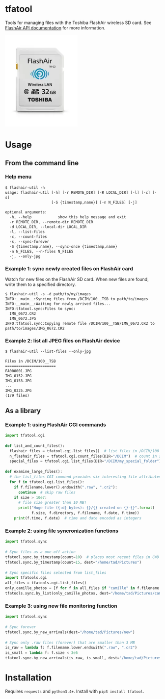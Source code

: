 # tfatool
Tools for managing files with the Toshiba FlashAir wireless SD card.
See [FlashAir API documentation](https://flashair-developers.com/en/documents/api/) for more information.

![an image](_docs/flashair.jpg)

# Usage
## From the command line
### Help menu
```
$ flashair-util -h
usage: flashair-util [-h] [-r REMOTE_DIR] [-R LOCAL_DIR] [-l] [-c] [-s]
                     [-S {timestamp,name}] [-n N_FILES] [-j]

optional arguments:
  -h, --help            show this help message and exit
  -r REMOTE_DIR, --remote-dir REMOTE_DIR
  -d LOCAL_DIR, --local-dir LOCAL_DIR
  -l, --list-files
  -c, --count-files
  -s, --sync-forever
  -S {timestamp,name}, --sync-once {timestamp,name}
  -n N_FILES, --n-files N_FILES
  -j, --only-jpg
```

### Example 1: sync newly created files on FlashAir card
Watch for new files on the FlashAir SD card. When new files are found,
write them to a specified directory.

```
$ flashair-util -s -d path/to/my/images 
INFO:__main__:Syncing files from /DCIM/100__TSB to path/to/images
INFO:__main__:Waiting for newly arrived files...
INFO:tfatool.sync:Files to sync:
  IMG_0672.CR2
  IMG_0672.JPG
INFO:tfatool.sync:Copying remote file /DCIM/100__TSB/IMG_0672.CR2 to path/to/images/IMG_0672.CR2
```


### Example 2: list all JPEG files on FlashAir device
```
$ flashair-util --list-files --only-jpg

Files in /DCIM/100__TSB
=======================
FA000001.JPG
IMG_0152.JPG
IMG_0153.JPG
...
IMG_0325.JPG
(179 files)
```

## As a library
### Example 1: using FlashAir CGI commands

```python
import tfatool.cgi

def list_and_count_files():
  flashair_files = tfatool.cgi.list_files()  # list files in /DCIM/100__TSB by default
  n_flashair_files = tfatool.cgi.count_files(DIR="/DCIM")  # count in specific directory
  special_files = tfatool.cgi.list_files(DIR="/DCIM/my_special_folder")
  
def examine_large_files():
  # the list_files CGI command provides six interesting file attributes
  for f in tfatool.cgi.list_files():
    if f.filename.lower().endswith(".raw", ".cr2"):
      continue  # skip raw files
    if size > 10e7:
      # file size greater than 10 MB!
      print("Huge file ({:d} bytes): {}/{} created on {}-{}".format(
            f.size, f.directory, f.filename, f.date, f.time))
    print(f.time, f.date)  # time and date encoded as integers
```

### Example 2: using file syncronization functions

```python
import tfatool.sync

# Sync files as a one-off action
tfatool.sync.by_timestamp(count=10)  # places most recent files in CWD by default
tfatool.sync.by_timestamp(count=15, dest="/home/tad/Pictures")

# Sync specific files selected from list_files
import tfatools.cgi
all_files = tfatools.cgi.list_files()
only_camille_photos = [f for f in all_files if "camille" in f.filename.lower()]
tfatools.sync.by_list(only_camille_photos, dest="/home/tad/Pictures/camille")
```

### Example 3: using new file monitoring function
```python
import tfatool.sync

# Sync forever
tfatool.sync.by_new_arrivals(dest="/home/tad/Pictures/new")

# Sync only .raw files (forever) that are smaller than 3 MB
is_raw = lambda f: f.filename.lower.endswith(".raw", ".cr2")
is_small = lambda f: f.size < 3e6
tfatool.sync.by_new_arrivals(is_raw, is_small, dest="/home/tad/Pictures/raw")
```

# Installation
Requires `requests` and `python3.4+`. Install with `pip3 install tfatool`.
